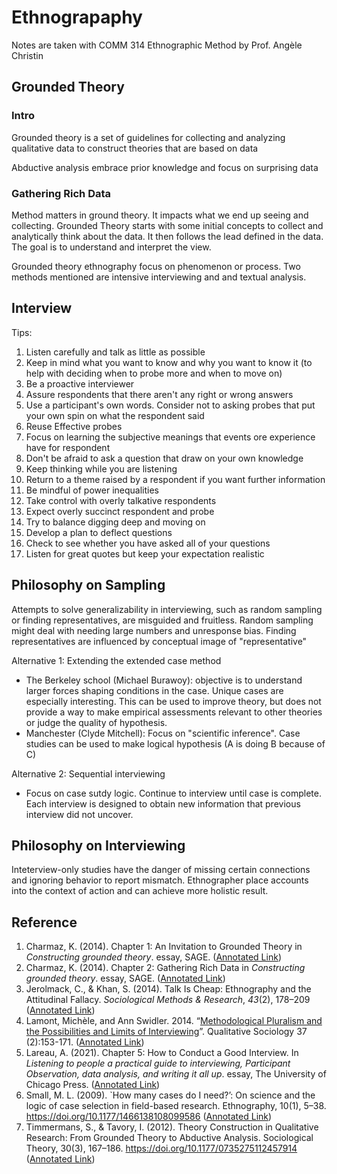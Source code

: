 # Ethnograpaphy

Notes are taken with COMM 314 Ethnographic Method by Prof. Angèle Christin

## Grounded Theory

### Intro&#x20;

Grounded theory is a set of guidelines for collecting and analyzing qualitative data to construct theories that are based on data&#x20;

Abductive analysis embrace prior knowledge and focus on surprising data

### Gathering Rich Data&#x20;

Method matters in ground theory. It impacts what we end up seeing and collecting. Grounded Theory starts with some initial concepts to collect and analytically think about the data. It then follows the lead defined in the data. The goal is to understand and interpret the view.&#x20;

Grounded theory ethnography focus on phenomenon or process. Two methods mentioned are intensive interviewing and and textual analysis.&#x20;

## Interview

Tips:&#x20;

1. &#x20;Listen carefully and talk as little as possible&#x20;
2. &#x20;Keep in mind what you want to know and why you want to know it (to help with deciding when to probe more and when to move on)&#x20;
3. &#x20;Be a proactive interviewer&#x20;
4. &#x20;Assure respondents that there aren't any right or wrong answers&#x20;
5. &#x20;Use a participant's own words. Consider not to asking probes that put your own spin on what the respondent said&#x20;
6. Reuse Effective probes&#x20;
7. Focus on learning the subjective meanings that events ore experience have for respondent&#x20;
8. Don't be afraid to ask a question that draw on your own knowledge&#x20;
9. Keep thinking while you are listening&#x20;
10. Return to a theme raised by a respondent if you want further information&#x20;
11. Be mindful of power inequalities&#x20;
12. Take control with overly talkative respondents&#x20;
13. Expect overly succinct respondent and probe&#x20;
14. Try to balance digging deep and moving on&#x20;
15. Develop a plan to deflect questions&#x20;
16. Check to see whether you have asked all of your questions&#x20;
17. Listen for great quotes but keep your expectation realistic

## Philosophy on Sampling&#x20;

Attempts to solve generalizability in interviewing, such as random sampling or finding representatives, are misguided and fruitless. Random sampling might deal with needing large numbers and unresponse bias. Finding representatives are influenced by conceptual image of "representative"&#x20;

Alternative 1: Extending the extended case method&#x20;

* The Berkeley school (Michael Burawoy): objective is to understand larger forces shaping conditions in the case. Unique cases are especially interesting. This can be used to improve theory, but does not provide a way to make empirical assessments relevant to other theories or judge the quality of hypothesis.&#x20;
* Manchester (Clyde Mitchell): Focus on "scientific inference". Case studies can be used to make logical hypothesis (A is doing B because of C)

Alternative 2: Sequential interviewing&#x20;

* Focus on case sutdy logic. Continue to interview until case is complete. Each interview is designed to obtain new information that previous interview did not uncover.&#x20;

## Philosophy on Interviewing&#x20;

Inteterview-only studies have the danger of missing certain connections and ignoring behavior to report mismatch. Ethnographer place accounts into the context of action and can achieve more holistic result.&#x20;

## Reference&#x20;

1. Charmaz, K. (2014). Chapter 1: An Invitation to Grounded Theory in _Constructing grounded theory_. essay, SAGE. ([Annotated Link](https://drive.google.com/file/d/1B8pi8SqjpmwU5SlRa-xm5wqonw4plM\_w/view?usp=share\_link))
2. Charmaz, K. (2014). Chapter 2: Gathering Rich Data in _Constructing grounded theory_. essay, SAGE. ([Annotated Link](https://drive.google.com/file/d/1C-H5MPrUrZ6WUc5DHF4JN2YpZkpBxtTT/view?usp=share\_link))
3. Jerolmack, C., & Khan, S. (2014). Talk Is Cheap: Ethnography and the Attitudinal Fallacy. _Sociological Methods & Research_, _43_(2), 178–209 ([Annotated Link](https://drive.google.com/file/d/13T0nbpIdmWzfEMVUotV68\_oDRm\_8yZa0/view?usp=sharing))
4. Lamont, Michèle, and Ann Swidler. 2014. “[Methodological Pluralism and the Possibilities and Limits of Interviewing](https://scholar.harvard.edu/lamont/publications/praise-methodological-pluralism-methods-theory-debate)”. Qualitative Sociology 37 (2):153-171. ([Annotated Link](https://drive.google.com/file/d/1e\_ctASE41qd8F-crwrBiqQmuUhmRFOLQ/view?usp=share\_link))
5. Lareau, A. (2021). Chapter 5: How to Conduct a Good Interview. In _Listening to people a practical guide to interviewing, Participant Observation, data analysis, and writing it all up_. essay, The University of Chicago Press. ([Annotated Link](https://drive.google.com/file/d/1g1wwf\_M5hsAALRsgWaWH7E5Wa14urjS6/view?usp=sharing))
6. Small, M. L. (2009). \`How many cases do I need?’: On science and the logic of case selection in field-based research. Ethnography, 10(1), 5–38. https://doi.org/10.1177/1466138108099586 ([Annotated Link](https://drive.google.com/file/d/1BgN--zFhb3vnLxYs4g7i4eby5fj7Pttk/view?usp=sharing))
7. Timmermans, S., & Tavory, I. (2012). Theory Construction in Qualitative Research: From Grounded Theory to Abductive Analysis. Sociological Theory, 30(3), 167–186. https://doi.org/10.1177/0735275112457914 ([Annotated Link](https://drive.google.com/file/d/1-9WvbJBPqdGJBVM0yhCT4XS9zhd3ujmC/view?usp=share\_link))
